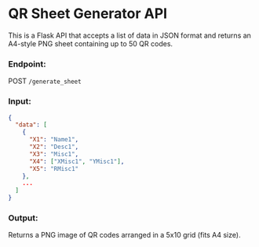 # QR Sheet Generator API

This is a Flask API that accepts a list of data in JSON format and returns an A4-style PNG sheet containing up to 50 QR codes.

### Endpoint:
POST `/generate_sheet`

### Input:
```json
{
  "data": [
    {
      "X1": "Name1",
      "X2": "Desc1",
      "X3": "Misc1",
      "X4": ["XMisc1", "YMisc1"],
      "X5": "RMisc1"
    },
    ...
  ]
}
```

### Output:
Returns a PNG image of QR codes arranged in a 5x10 grid (fits A4 size).
